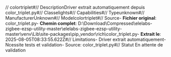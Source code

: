 // colortriplet#// DescriptionDriver extrait automatiquement depuis color_triplet.py#// Classelights#// Capabilities#// Typeunknown#// ManufacturerUnknown#// Modelcolortriplet#// Source- **Fichier original**: color_triplet.py- **Chemin complet**: D:\Download\Compressed\elelabs-zigbee-ezsp-utility-master\elelabs-zigbee-ezsp-utility-master\venv\Lib\site-packages\pip\_vendor\rich\color_triplet.py- **Extrait le**: 2025-08-05T08:33:55.622Z#// Limitations- Driver extrait automatiquement- Ncessite tests et validation- Source: color_triplet.py#// Statut En attente de validation